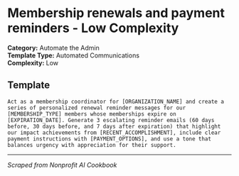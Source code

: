 # Membership renewals and payment reminders - Low Complexity

**Category:** Automate the Admin  
**Template Type:** Automated Communications  
**Complexity:** Low

## Template

```
Act as a membership coordinator for [ORGANIZATION_NAME] and create a series of personalized renewal reminder messages for our [MEMBERSHIP_TYPE] members whose memberships expire on [EXPIRATION_DATE]. Generate 3 escalating reminder emails (60 days before, 30 days before, and 7 days after expiration) that highlight our impact achievements from [RECENT_ACCOMPLISHMENT], include clear payment instructions with [PAYMENT_OPTIONS], and use a tone that balances urgency with appreciation for their support.
```

---
*Scraped from Nonprofit AI Cookbook*
